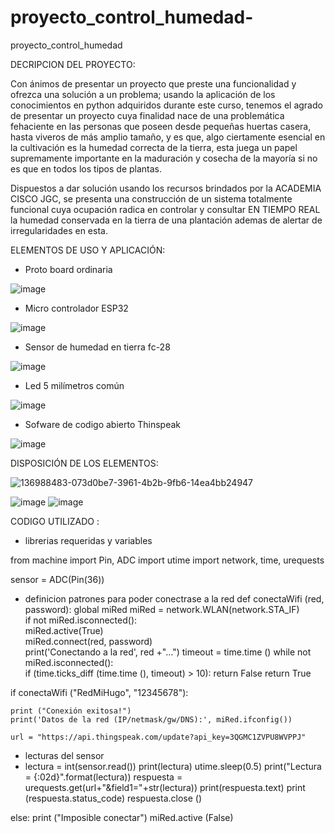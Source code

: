 # proyecto_control_humedad-
proyecto_control_humedad 

DECRIPCION DEL PROYECTO:

Con ánimos de presentar un proyecto que preste una funcionalidad y ofrezca una solución a un problema; usando la aplicación de los conocimientos en python adquiridos durante este curso, tenemos el agrado de presentar un proyecto cuya finalidad nace de una problemática fehaciente en las personas que poseen desde pequeñas huertas casera, hasta viveros de más amplio tamaño, y es que, algo ciertamente esencial en la cultivación  es la humedad correcta de la tierra, esta  juega un papel supremamente importante en la maduración y cosecha de la mayoría si no es que en todos los tipos de plantas.


Dispuestos a dar solución  usando los recursos brindados por la ACADEMIA CISCO JGC, se presenta una construcción de un sistema totalmente funcional cuya ocupación radica en controlar y consultar EN TIEMPO REAL la humedad conservada en la tierra de una plantación ademas de alertar de irregularidades en esta.


ELEMENTOS DE USO Y APLICACIÓN:

- Proto board  ordinaria 

![image](https://user-images.githubusercontent.com/88451810/138114416-d17584a9-1113-4ba3-89ca-8b426d9ca81d.png)





-  Micro controlador  ESP32

![image](https://user-images.githubusercontent.com/88451810/138113908-5d57a61e-9718-4b5a-9b85-5489ca1c7aab.png)


-  Sensor de humedad en tierra  fc-28

![image](https://user-images.githubusercontent.com/88451810/138113716-cadb1428-a6ee-45e6-8b8b-bf1e0b7aec23.png)



-  Led   5 milímetros común 

![image](https://user-images.githubusercontent.com/88451810/138113386-807e2622-fcb2-4890-a46a-edfb9f13db42.png)


-  Sofware de codigo abierto Thinspeak



![image](https://user-images.githubusercontent.com/88451810/138115696-bc169a23-793b-478e-8d53-85b2e9c4628b.png)





DISPOSICIÓN DE LOS ELEMENTOS:




![136988483-073d0be7-3961-4b2b-9fb6-14ea4bb24947](https://user-images.githubusercontent.com/88451810/138116751-4056cb6d-1237-4ea2-8439-a4619611c401.png)




![image](https://user-images.githubusercontent.com/88451810/139163320-5f9e432a-3f9b-447c-800d-ec812c9f0396.png)
![image](https://user-images.githubusercontent.com/88451810/139163333-3adaaf22-f773-414e-b933-00cfa3bcd5bb.png)



CODIGO UTILIZADO :

-  librerias requeridas y variables 

from machine import Pin, ADC
import utime
import network, time, urequests
 
sensor = ADC(Pin(36))

-  definicion  patrones para poder conectrase a la red 
def conectaWifi (red, password):
      global miRed
      miRed = network.WLAN(network.STA_IF)     
      if not miRed.isconnected():              
          miRed.active(True)                 
          miRed.connect(red, password)         
          print('Conectando a la red', red +"…")
          timeout = time.time ()
          while not miRed.isconnected():           
              if (time.ticks_diff (time.time (), timeout) > 10):
                  return False
      return True



if conectaWifi ("RedMiHugo", "12345678"):

    print ("Conexión exitosa!")
    print('Datos de la red (IP/netmask/gw/DNS):', miRed.ifconfig())
      
    url = "https://api.thingspeak.com/update?api_key=3QGMC1ZVPU8WVPPJ" 
 -   lecturas del sensor 
 -   lectura =  int(sensor.read())
        print(lectura)
        utime.sleep(0.5)
        print("Lectura = {:02d}".format(lectura))
        respuesta = urequests.get(url+"&field1="+str(lectura))
        print(respuesta.text)
        print (respuesta.status_code)
        respuesta.close ()
        
   
              
else:
       print ("Imposible conectar")
       miRed.active (False)



